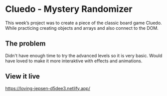 # Cluedo - Mystery Randomizer

This week’s project was to create a piece of the classic board game Cluedo. 
While practicing creating objects and arrays and also connect to the DOM.

## The problem

Didn't have enough time to try the advanced levels so it is very basic. 
Would have loved to make it more interaktive with effects and animations. 

## View it live

https://loving-jepsen-d5dee3.netlify.app/
